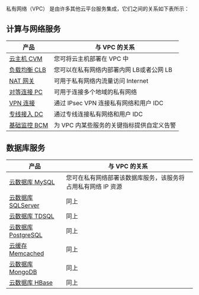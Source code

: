 ﻿私有网络（VPC） 是由许多其他云平台服务集成，它们之间的关系如下表所示：
 
## 计算与网络服务

| 产品 | 与 VPC 的关系 | 
|---------|---------|
|[云主机 CVM](http://tcecqpoc.fsphere.cn/product/cvm.html)| 您可将云主机部署在 VPC 中 |
|[负载均衡 CLB](http://tcecqpoc.fsphere.cn/product/clb.html?idx=2)|您可以在私有网络内部署内网 LB或者公网 LB|
|[NAT 网关](http://tcecqpoc.fsphere.cn/product/nat.html)|可用于私有网络内流量访问 Internet|
|[对等连接 PC](http://tcecqpoc.fsphere.cn/product/crc.html)|可用于连接多个地域的私有网络|
|[VPN 连接](http://tcecqpoc.fsphere.cn/product/vpn.html)|通过 IPsec VPN 连接私有网络和用户 IDC|
|[专线接入 DC](http://tcecqpoc.fsphere.cn/product/dc.html)|通过专线连接私有网络和用户 IDC|
|[基础监控 BCM](http://tcecqpoc.fsphere.cn/product/bcm.html)|为 VPC 内某些服务的关键指标提供自定义告警|

## 数据库服务
|产品 |与 VPC 的关系 | 
|---------|---------|
|[云数据库 MySQL](http://tcecqpoc.fsphere.cn/product/cdb.html)|您可在私有网络部署该数据库服务，该服务将占用私有网络 IP 资源|
|[云数据库 SQLServer](http://tcecqpoc.fsphere.cn/product/sqlserver.html)|同上|
|[云数据库 TDSQL](http://tcecqpoc.fsphere.cn/product/cdb.html)|同上|
|[云数据库 PostgreSQL](http://tcecqpoc.fsphere.cn/product/postgresql.html)|同上|
|[云缓存 Memcached](http://tcecqpoc.fsphere.cn/product/cmem.html)|同上|
|[云数据库 MongoDB](http://tcecqpoc.fsphere.cn/product/mongodb.html)|同上|
|[云数据库 HBase](http://tcecqpoc.fsphere.cn/product/HBase.html)|同上|

